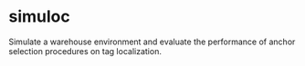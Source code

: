 # simuloc
Simulate a warehouse environment and evaluate the performance of anchor selection procedures on tag localization.
